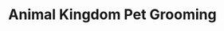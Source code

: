 ---
title: "Animal Kingdom Pet Grooming"
url: /east-rochester/animal-kingdom-pet-grooming/
shop: pet grooming
---